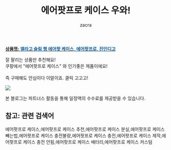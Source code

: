 ﻿---
layout: post
title:  "에어팟프로 케이스 우와!"
author: zacra
categories: [ 아이템 ]
tags: [에어팟프로 케이스,에어팟프로 케이스 추천,에어팟프로 케이스 분실,에어팟프로 케이스 빼는법,에어팟프로 케이스 충전불량,에어팟프로 케이스 충전,에어팟프로 케이스 제작,에어팟프로 케이스 충전 안됨,에어팟프로 케이스 배터리,에어팟프로 케이스 커스텀]
image: https://static.coupangcdn.com/image/retail/images/2020/03/13/12/4/80d71e80-6a18-40f0-97fd-132ddfd1f68c.jpg 
description: "쿠팡에서 에어팟프로 케이스 관련 상품으로 가장 잘팔리는 제품 중 하나라는 사실!!."
rating: 4.5
---

<a href="https://link.coupang.com/re/AFFSDP?lptag=AF8407795&pageKey=1349623120&itemId=2377677894&vendorItemId=70373230768&traceid=V0-153-99fc2079b92e9db7"><b>상품명: <font color='#01579B'>엘라고 슬림 행 에어팟 케이스, 에어팟프로, 진인디고</font></b></a>

잘 팔리는 상품만 추천해요!<br/>
쿠팡에서 "에어팟프로 케이스" 와 인기좋은 제품이에요!<br/><br/>
즉 구매해도 안심이다 이말이죠. 클릭 고고고! <br/>



<a href="https://link.coupang.com/re/AFFSDP?lptag=AF8407795&pageKey=1349623120&itemId=2377677894&vendorItemId=70373230768&traceid=V0-153-99fc2079b92e9db7"><img src="https://thumbnail10.coupangcdn.com/thumbnails/remote/q89/image/retail/images/2020/03/13/12/1/aa97973e-68c0-4236-b21d-b0869c8d8d70.jpg"></a> 

본 블로그는 파트너스 활동을 통해 일정액의 수수료를 제공받을 수 있습니다.

## 참고: 관련 검색어    
에어팟프로 케이스,에어팟프로 케이스 추천,에어팟프로 케이스 분실,에어팟프로 케이스 빼는법,에어팟프로 케이스 충전불량,에어팟프로 케이스 충전,에어팟프로 케이스 제작,에어팟프로 케이스 충전 안됨,에어팟프로 케이스 배터리,에어팟프로 케이스 커스텀